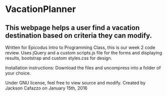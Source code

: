 # VacationPlanner
## This webpage helps a user find a vacation destination based on criteria they can modify.
Written for Epicodus Intro to Programming Class, this is our week 2 code review.
Uses jQuery and a custom scripts.js file for the forms and displaying results, bootstrap and custom styles.css for design.

Installation instructions:
  Download the files and uncompress into a folder of your choice. 

Under GNU license, feel free to view source and modify.
Created by Jackson Cafazzo
on January 15th, 2016

